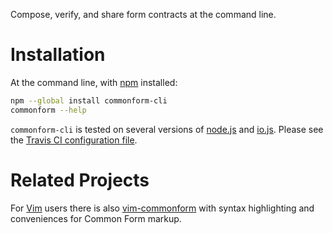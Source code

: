 Compose, verify, and share form contracts at the command line.

Installation
============

At the command line, with [npm](https://npmjs.com) installed:

```bash
npm --global install commonform-cli
commonform --help
```

`commonform-cli` is tested on several versions of [node.js](https://nodejs.org) and [io.js](https://iojs.org). Please see the [Travis CI configuration file](./.travis.yml).

Related Projects
================

For [Vim](https://github.com/commonform/vim-commonform) users there is also [vim-commonform](https://github.com/commonform/vim-commonform) with syntax highlighting and conveniences for Common Form markup.
